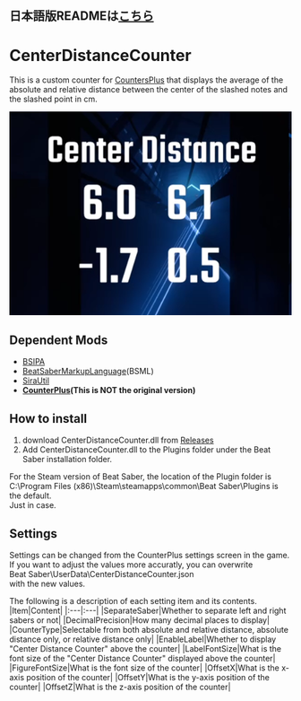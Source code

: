## 日本語版READMEは[こちら](README.md)

# CenterDistanceCounter

This is a custom counter for [CountersPlus](https://github.com/Caeden117/CountersPlus) that displays the average of the absolute and relative distance between the center of the slashed notes and the slashed point in cm.

![sample](Images/sample.png)

## Dependent Mods

- [BSIPA](https://bsmg.github.io/BeatSaber-IPA-Reloaded/)
- [BeatSaberMarkupLanguage](https://github.com/monkeymanboy/BeatSaberMarkupLanguage)(BSML)
- [SiraUtil](https://github.com/Auros/SiraUtil)
- **[CounterPlus](https://github.com/rakkyo150/CountersPlus)(This is NOT the original version)**

## How to install
1. download CenterDistanceCounter.dll from [Releases](https://github.com/rakkyo150/CenterDistanceCounter/releases)
2. Add CenterDistanceCounter.dll to the Plugins folder under the Beat Saber installation folder.

For the Steam version of Beat Saber, the location of the Plugin folder is<br>
C:\Program Files (x86)\Steam\steamapps\common\Beat Saber\Plugins
is the default. <br>
Just in case.

## Settings

Settings can be changed from the CounterPlus settings screen in the game. <br>
If you want to adjust the values more accuratly, you can overwrite<br>
Beat Saber\UserData\CenterDistanceCounter.json<br>
with the new values.

The following is a description of each setting item and its contents. <br>
|Item|Content|
|:---|:---|
|SeparateSaber|Whether to separate left and right sabers or not|
|DecimalPrecision|How many decimal places to display|
|CounterType|Selectable from both absolute and relative distance, absolute distance only, or relative distance only|
|EnableLabel|Whether to display "Center Distance Counter" above the counter|
|LabelFontSize|What is the font size of the "Center Distance Counter" displayed above the counter|
|FigureFontSize|What is the font size of the counter|
|OffsetX|What is the x-axis position of the counter|
|OffsetY|What is the y-axis position of the counter|
|OffsetZ|What is the z-axis position of the counter|
